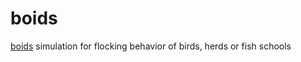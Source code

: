 # boids
[boids](https://gameidea.org/2024/03/17/simulating-boids/) simulation for flocking behavior of birds, herds or fish schools
